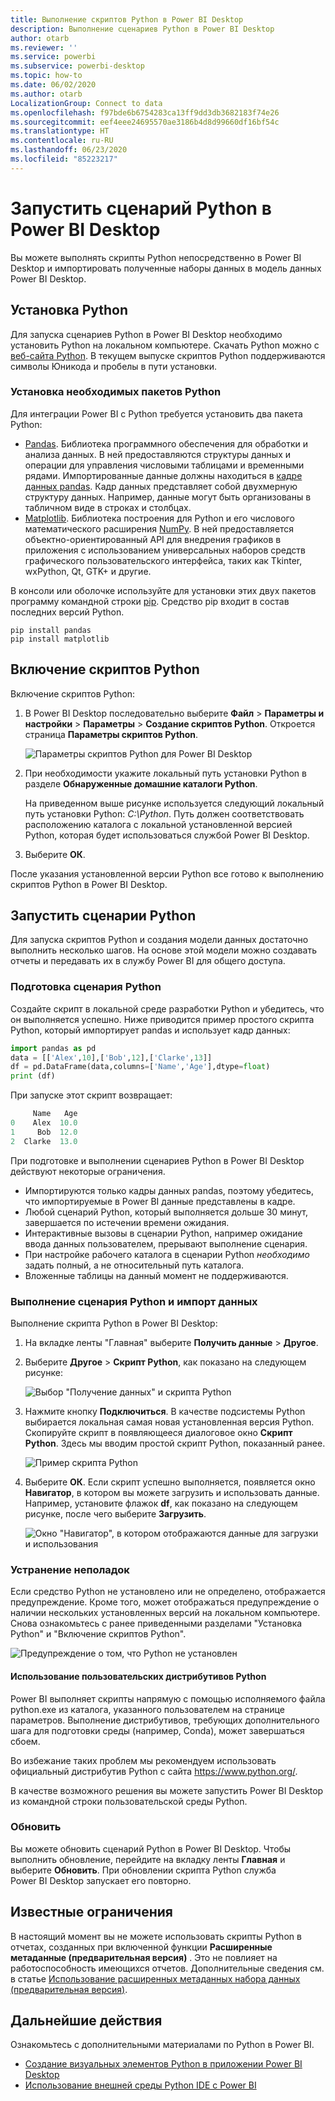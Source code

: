 ```yaml
---
title: Выполнение скриптов Python в Power BI Desktop
description: Выполнение сценариев Python в Power BI Desktop
author: otarb
ms.reviewer: ''
ms.service: powerbi
ms.subservice: powerbi-desktop
ms.topic: how-to
ms.date: 06/02/2020
ms.author: otarb
LocalizationGroup: Connect to data
ms.openlocfilehash: f97bde6b6754283ca13ff9dd3db3682183f74e26
ms.sourcegitcommit: eef4eee24695570ae3186b4d8d99660df16bf54c
ms.translationtype: HT
ms.contentlocale: ru-RU
ms.lasthandoff: 06/23/2020
ms.locfileid: "85223217"
---
```

# <a name="run-python-scripts-in-power-bi-desktop"></a>Запустить сценарий Python в Power BI Desktop

Вы можете выполнять скрипты Python непосредственно в Power BI Desktop и импортировать полученные наборы данных в модель данных Power BI Desktop.

## <a name="install-python"></a>Установка Python

Для запуска сценариев Python в Power BI Desktop необходимо установить Python на локальном компьютере. Скачать Python можно с [веб-сайта Python](https://www.python.org/). В текущем выпуске скриптов Python поддерживаются символы Юникода и пробелы в пути установки.

### <a name="install-required-python-packages"></a>Установка необходимых пакетов Python

Для интеграции Power BI с Python требуется установить два пакета Python:

* [Pandas](https://pandas.pydata.org/). Библиотека программного обеспечения для обработки и анализа данных. В ней предоставляются структуры данных и операции для управления числовыми таблицами и временными рядами. Импортированные данные должны находиться в [кадре данных pandas](https://www.tutorialspoint.com/python_pandas/python_pandas_dataframe.htm). Кадр данных представляет собой двухмерную структуру данных. Например, данные могут быть организованы в табличном виде в строках и столбцах.
* [Matplotlib](https://matplotlib.org/). Библиотека построения для Python и его числового математического расширения [NumPy](https://www.numpy.org/). В ней предоставляется объектно-ориентированный API для внедрения графиков в приложения с использованием универсальных наборов средств графического пользовательского интерфейса, таких как Tkinter, wxPython, Qt, GTK+ и другие.

В консоли или оболочке используйте для установки этих двух пакетов программу командной строки [pip](https://pip.pypa.io/en/stable/). Средство pip входит в состав последних версий Python.

```CMD
pip install pandas
pip install matplotlib
```

## <a name="enable-python-scripting"></a>Включение скриптов Python

Включение скриптов Python:

1. В Power BI Desktop последовательно выберите **Файл** > **Параметры и настройки** > **Параметры** > **Создание скриптов Python**. Откроется страница **Параметры скриптов Python**.

   ![Параметры скриптов Python для Power BI Desktop](media/desktop-python-scripts/python-scripts-7.png)

1. При необходимости укажите локальный путь установки Python в разделе **Обнаруженные домашние каталоги Python**.

   На приведенном выше рисунке используется следующий локальный путь установки Python: *C:\Python*. Путь должен соответствовать расположению каталога с локальной установленной версией Python, которая будет использоваться службой Power BI Desktop.

1. Выберите **ОК**.

После указания установленной версии Python все готово к выполнению скриптов Python в Power BI Desktop.

## <a name="run-python-scripts"></a>Запустить сценарии Python

Для запуска скриптов Python и создания модели данных достаточно выполнить несколько шагов. На основе этой модели можно создавать отчеты и передавать их в службу Power BI для общего доступа.

### <a name="prepare-a-python-script"></a>Подготовка сценария Python

Создайте скрипт в локальной среде разработки Python и убедитесь, что он выполняется успешно. Ниже приводится пример простого скрипта Python, который импортирует pandas и использует кадр данных:

```python
import pandas as pd
data = [['Alex',10],['Bob',12],['Clarke',13]]
df = pd.DataFrame(data,columns=['Name','Age'],dtype=float)
print (df)
```

При запуске этот скрипт возвращает:

```python
     Name   Age
0    Alex  10.0
1     Bob  12.0
2  Clarke  13.0
```

При подготовке и выполнении сценариев Python в Power BI Desktop действуют некоторые ограничения.

* Импортируются только кадры данных pandas, поэтому убедитесь, что импортируемые в Power BI данные представлены в кадре.
* Любой сценарий Python, который выполняется дольше 30 минут, завершается по истечении времени ожидания.
* Интерактивные вызовы в сценарии Python, например ожидание ввода данных пользователем, прерывают выполнение сценария.
* При настройке рабочего каталога в сценарии Python *необходимо* задать полный, а не относительный путь каталога.
* Вложенные таблицы на данный момент не поддерживаются.

### <a name="run-your-python-script-and-import-data"></a>Выполнение сценария Python и импорт данных

Выполнение скрипта Python в Power BI Desktop:

1. На вкладке ленты "Главная" выберите **Получить данные** > **Другое**.

1. Выберите **Другое** > **Скрипт Python**, как показано на следующем рисунке:

   ![Выбор "Получение данных" и скрипта Python](media/desktop-python-scripts/python-scripts-1.png)

1. Нажмите кнопку **Подключиться**. В качестве подсистемы Python выбирается локальная самая новая установленная версия Python. Скопируйте скрипт в появляющееся диалоговое окно **Скрипт Python**. Здесь мы вводим простой скрипт Python, показанный ранее.

   ![Пример скрипта Python](media/desktop-python-scripts/python-scripts-6.png)

1. Выберите **ОК**. Если скрипт успешно выполняется, появляется окно **Навигатор**, в котором вы можете загрузить и использовать данные. Например, установите флажок **df**, как показано на следующем рисунке, после чего выберите **Загрузить**.

   ![Окно "Навигатор", в котором отображаются данные для загрузки и использования](media/desktop-python-scripts/python-scripts-5.png) 

### <a name="troubleshooting"></a>Устранение неполадок

Если средство Python не установлено или не определено, отображается предупреждение. Кроме того, может отображаться предупреждение о наличии нескольких установленных версий на локальном компьютере. Снова ознакомьтесь с ранее приведенными разделами "Установка Python" и "Включение скриптов Python".

![Предупреждение о том, что Python не установлен](media/desktop-python-scripts/python-scripts-3.png)

#### <a name="using-custom-python-distributions"></a>Использование пользовательских дистрибутивов Python

Power BI выполняет скрипты напрямую с помощью исполняемого файла python.exe из каталога, указанного пользователем на странице параметров. Выполнение дистрибутивов, требующих дополнительного шага для подготовки среды (например, Conda), может завершаться сбоем.

Во избежание таких проблем мы рекомендуем использовать официальный дистрибутив Python с сайта https://www.python.org/.

В качестве возможного решения вы можете запустить Power BI Desktop из командной строки пользовательской среды Python.

### <a name="refresh"></a>Обновить

Вы можете обновить сценарий Python в Power BI Desktop. Чтобы выполнить обновление, перейдите на вкладку ленты **Главная** и выберите **Обновить**. При обновлении скрипта Python служба Power BI Desktop запускает его повторно.

## <a name="known-limitations"></a>Известные ограничения

В настоящий момент вы не можете использовать скрипты Python в отчетах, созданных при включенной функции **Расширенные метаданные (предварительная версия)** . Это не повлияет на работоспособность имеющихся отчетов. Дополнительные сведения см. в статье [Использование расширенных метаданных набора данных (предварительная версия)](desktop-enhanced-dataset-metadata.md). 

## <a name="next-steps"></a>Дальнейшие действия

Ознакомьтесь с дополнительными материалами по Python в Power BI.

* [Создание визуальных элементов Python в приложении Power BI Desktop](desktop-python-visuals.md)
* [Использование внешней среды Python IDE с Power BI](desktop-python-ide.md)

